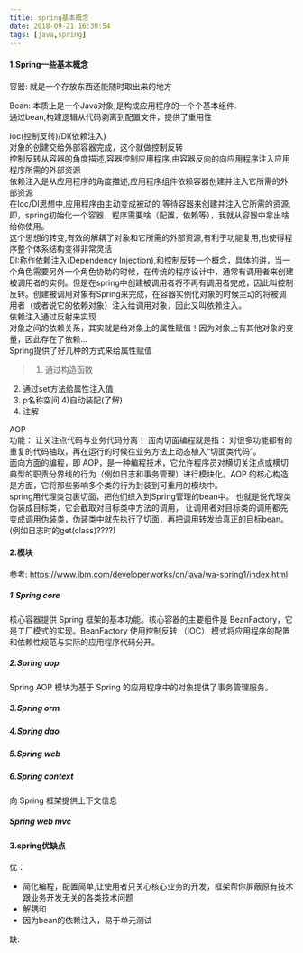 ```yaml
---
title: spring基本概念
date: 2018-09-21 16:30:54
tags: [java,spring]
---
```


#### 1.Spring一些基本概念
容器:
就是一个存放东西还能随时取出来的地方

Bean:
本质上是一个Java对象,是构成应用程序的一个个基本组件.<br>
通过bean,构建逻辑从代码剥离到配置文件，提供了重用性

Ioc(控制反转)/DI(依赖注入) <br>
对象的创建交给外部容器完成，这个就做控制反转<br>
控制反转从容器的角度描述,容器控制应用程序,由容器反向的向应用程序注入应用程序所需的外部资源 <br>
依赖注入是从应用程序的角度描述,应用程序组件依赖容器创建并注入它所需的外部资源<br>
在Ioc/DI思想中,应用程序由主动变成被动的,等待容器来创建并注入它所需的资源,<br>
即，spring初始化一个容器，程序需要啥（配置，依赖等），我就从容器中拿出啥给你使用。<br>
这个思想的转变,有效的解耦了对象和它所需的外部资源,有利于功能复用,也使得程序整个体系结构变得非常灵活<br>
DI:称作依赖注入(Dependency Injection),和控制反转一个概念，具体的讲，当一个角色需要另外一个角色协助的时候，在传统的程序设计中，通常有调用者来创建被调用者的实例。但是在spring中创建被调用者将不再有调用者完成，因此叫控制反转。创建被调用对象有Spring来完成，在容器实例化对象的时候主动的将被调用者（或者说它的依赖对象）注入给调用对象，因此又叫依赖注入。<br>
依赖注入通过反射来实现<br>
对象之间的依赖关系，其实就是给对象上的属性赋值！因为对象上有其他对象的变量，因此存在了依赖...<br>
Spring提供了好几种的方式来给属性赋值
>1) 通过构造函数
2) 通过set方法给属性注入值
3) p名称空间
4)自动装配(了解)
5) 注解


AOP<br>
功能： 让关注点代码与业务代码分离！
面向切面编程就是指： 对很多功能都有的重复的代码抽取，再在运行的时候往业务方法上动态植入“切面类代码”。<br>
面向方面的编程，即 AOP，是一种编程技术，它允许程序员对横切关注点或横切典型的职责分界线的行为（例如日志和事务管理）进行模块化。AOP 的核心构造是方面，它将那些影响多个类的行为封装到可重用的模块中。<br>
spring用代理类包裹切面，把他们织入到Spring管理的bean中。
也就是说代理类伪装成目标类，它会截取对目标类中方法的调用，
让调用者对目标类的调用都先变成调用伪装类，伪装类中就先执行了切面，再把调用转发给真正的目标bean。<br>
(例如日志时的get(class)????)

#### 2.模块
参考: https://www.ibm.com/developerworks/cn/java/wa-spring1/index.html
##### 1.Spring core
核心容器提供 Spring 框架的基本功能。核心容器的主要组件是 BeanFactory，它是工厂模式的实现。BeanFactory 使用控制反转 （IOC） 模式将应用程序的配置和依赖性规范与实际的应用程序代码分开。
##### 2.Spring aop
Spring AOP 模块为基于 Spring 的应用程序中的对象提供了事务管理服务。
##### 3.Spring orm
##### 4.Spring dao
##### 5.Spring web
##### 6.Spring context
向 Spring 框架提供上下文信息
##### Spring web mvc
#### 3.spring优缺点
优：
- 简化编程，配置简单,让使用者只关心核心业务的开发，框架帮你屏蔽原有技术跟业务开发无关的各类技术问题
- 解耦和
- 因为bean的依赖注入，易于单元测试

缺:
